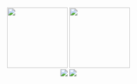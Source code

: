 #  
##

<div align="center">
    <img height="137" src="https://github-readme-stats.vercel.app/api?username=yybht155&show_icons=true&count_private=true&theme=buefy&title_color=666666&hide_title=true&&hide=prs,issues&icon_color=000CC"/>
    <img height="137" src="https://github-readme-stats.vercel.app/api/top-langs/?username=yybht155&title_color=666666&hide_border=true&layout=compact&langs_count=6&hide_title=true"/>
</div>
<div align="center">
    <img src="https://github-readme-activity-graph.cyclic.app/graph?username=yybht155&hide_border=true&radius=8&bg_color=ffffff&color=000000&line=663333&title_color=666666&&hide_title=true"/>
    <img src="https://github-readme-streak-stats.herokuapp.com?user=yybht155&hide_border=%E7%9C%9F%E7%9A%84" />
</div>
